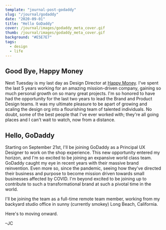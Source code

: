 ```yaml
---
template: "journal-post-godaddy"
slug: "/journal/godaddy"
date: "2020-09-01"
title: "Hello GoDaddy"
cover: /journal/images/godaddy_meta_cover.gif
thumb: /journal/images/godaddy_meta_cover.gif
background: "#E5E7E7"
tags:
  - design
  - life
---
```


## Good Bye, Happy Money

Next Tuesday is my last day as Design Director at [Happy Money](https://happymoney.com). I've spent the last 5 years working for an amazing mission-driven company, gaining so much personal growth on so many great projects. I'm so honored to have had the opportunity for the last two years to lead the Brand and Product Design teams. It was my ultimate pleasure to be apart of growing and scaling the design org into a flourishing team of talented individuals. No doubt, some of the best people that I've ever worked with; they're all going places and I can't wait to watch, now from a distance.

## Hello, GoDaddy

Starting on September 21st, I'll be joining GoDaddy as a Principal UX Designer to work on the shop experience. This new opportunity entered my horizon, and I'm so excited to be joining an expansive world class team. GoDaddy caught my eye in recent years with their massive brand reinvention. Even more so, since the pandemic, seeing how they've directed their business and purpose to become mission driven towards small businesses affected by COVID. I'm beyond excited to be joining up to contribute to such a transformational brand at such a pivotal time in the world.

I'll be joining the team as a full-time remote team member, working from my backyard studio office in sunny (currently smokey) Long Beach, California.

Here's to moving onward.

–JC
